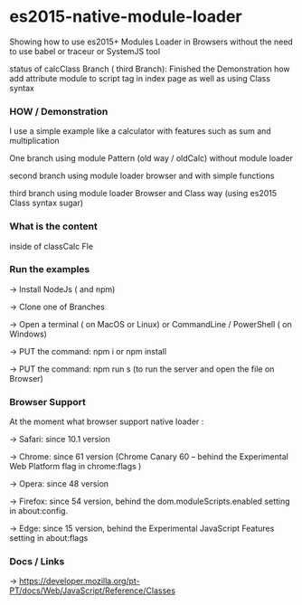 # es2015-native-module-loader

Showing how to use es2015+ Modules Loader in Browsers without the need to use babel or traceur or SystemJS tool

status of calcClass Branch ( third Branch): Finished the Demonstration how add attribute module to script tag in index page as well as using Class syntax

### HOW /  Demonstration


I use a simple example like a calculator with features such as sum and multiplication

One branch using module Pattern (old way / oldCalc) without module loader

second branch using module loader browser and with simple functions

third branch using module loader Browser and Class way (using es2015 Class syntax sugar)

### What is the content

inside of classCalc Fle





### Run the examples


-> Install NodeJs ( and npm)

-> Clone one of Branches

-> Open a terminal ( on MacOS or Linux) or CommandLine / PowerShell ( on Windows)

-> PUT the command: npm i or npm install

-> PUT the command: npm run s (to run the server and open the file on Browser)


### Browser Support

At the moment what browser support native loader :

-> Safari: since 10.1 version

-> Chrome: since 61 version (Chrome Canary 60 – behind the Experimental Web Platform flag in chrome:flags )

-> Opera: since 48  version

-> Firefox: since 54 version, behind the dom.moduleScripts.enabled setting in about:config.

-> Edge: since 15 version, behind the Experimental JavaScript Features setting in about:flags


### Docs / Links

-> https://developer.mozilla.org/pt-PT/docs/Web/JavaScript/Reference/Classes

